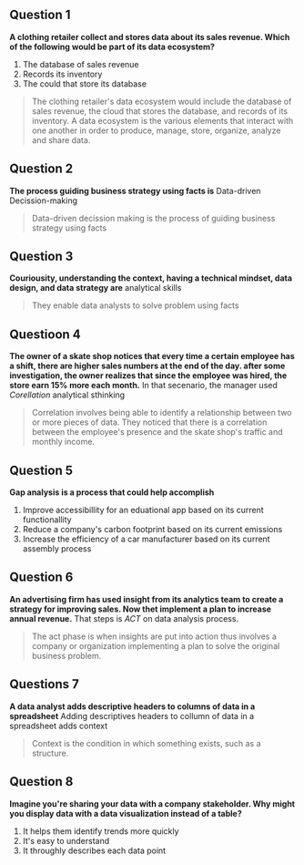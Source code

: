 ## Question 1
**A clothing retailer collect and stores data about its sales revenue. Which of the following would be part of its data ecosystem?**
1. The database of sales revenue
2. Records its inventory
3. The could that store its database

> The clothing retailer's data ecosystem would include the database of sales revenue,
> the cloud that stores the database, and records of its inventory.
> A data ecosystem is the various elements that interact with one another in order to produce, manage, store, organize, analyze and share data.
> 


## Question 2
**The process guiding business strategy using facts is** Data-driven Decission-making
> Data-driven decission making is the process of guiding business strategy using facts

## Question 3
**Couriousity, understanding the context, having a technical mindset, data design, and data strategy are** analytical skills
> They enable data analysts to solve problem using facts

## Questioon 4
**The owner of a skate shop notices that every time a certain employee has a shift, there are higher sales numbers at the end of the day. after some investigation, the owner realizes that since the employee was hired, the store earn 15% more each month.**
In that secenario, the manager used *Corellation* analytical sthinking
> Correlation involves being able to identify a relationship between two or more pieces of data.
> They noticed that there is a correlation between the employee's presence and the skate shop's traffic and monthly income.

## Question 5
**Gap analysis is a process that could help accomplish**
1. Improve accessibillity for an eduational app based on its current functionallity
2. Reduce a company's carbon footprint based on its current emissions
3. Increase the efficiency of a car manufacturer based on its current assembly process

## Question 6
**An advertising firm has used insight from its analytics team to create a strategy for improving sales. 
Now thet implement a plan to increase annual revenue.**
That steps is *ACT* on data analysis process.
> The act phase is when insights are put into action
> thus involves a company or organization implementing a plan to solve the original business problem.

## Questions 7
**A data analyst adds descriptive headers to columns of data in a spreadsheet**
Adding descriptives headers to collumn of data in a spreadsheet adds context
> Context is the condition in which something exists, such as a structure.

## Question 8
**Imagine you're sharing your data with a company stakeholder.
Why might you display data with a data visualization instead of a table?**
1. It helps them identify trends more quickly
2. It's easy to understand
3. It throughly describes each data point

